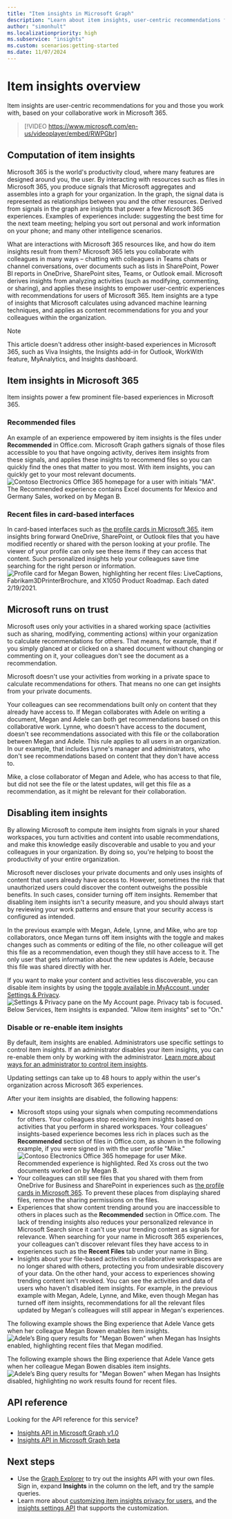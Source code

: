 ```yaml
---
title: "Item insights in Microsoft Graph"
description: "Learn about item insights, user-centric recommendations for you and those you work with, based on your collaborative file-based experiences in Microsoft 365."
author: "simonhult"
ms.localizationpriority: high
ms.subservice: "insights"
ms.custom: scenarios:getting-started
ms.date: 11/07/2024
---
```

# Item insights overview

Item insights are user-centric recommendations for you and those you work with, based on your collaborative work in Microsoft 365.

> [!VIDEO https://www.microsoft.com/en-us/videoplayer/embed/RWPGbr] 

## Computation of item insights
Microsoft 365 is the world's productivity cloud, where many features are designed around you, the user. By interacting with resources such as files in Microsoft 365, you produce signals that Microsoft aggregates and assembles into a graph for your organization. In the graph, the signal data is represented as relationships between you and the other resources. Derived from signals in the graph are insights that power a few Microsoft 365 experiences. Examples of experiences include: suggesting the best time for the next team meeting; helping you sort out personal and work information on your phone; and many other intelligence scenarios. 

What are interactions with Microsoft 365 resources like, and how do item insights result from them? Microsoft 365 lets you collaborate with colleagues in many ways – chatting with colleagues in Teams chats or channel conversations, over documents such as lists in SharePoint, Power BI reports in OneDrive, SharePoint sites, Teams, or Outlook email. Microsoft derives insights from analyzing activities (such as modifying, commenting, or sharing), and applies these insights to empower user-centric experiences with recommendations for users of Microsoft 365. Item insights are a type of insights that Microsoft calculates using advanced machine learning techniques, and applies as content recommendations for you and your colleagues within the organization.

> [!NOTE]
> This article doesn't address other insight-based experiences in Microsoft 365, such as Viva Insights, the Insights add-in for Outlook, WorkWith feature, MyAnalytics, and Insights dashboard. 

## Item insights in Microsoft 365 
Item insights power a few prominent file-based experiences in Microsoft 365.

### Recommended files 
An example of an experience empowered by item insights is the files under **Recommended** in Office.com. Microsoft Graph gathers signals of those files accessible to you that have ongoing activity, derives item insights from these signals, and applies these insights to recommend files so you can quickly find the ones that matter to you most. With item insights, you can quickly get to your most relevant documents.
![Contoso Electronics Office 365 homepage for a user with initials "MA". The Recommended experience contains Excel documents for Mexico and Germany Sales, worked on by Megan B.](images/Recommended-Office-com.PNG)

### Recent files in card-based interfaces
In card-based interfaces such as [the profile cards in Microsoft 365](https://support.microsoft.com/en-us/office/profile-cards-in-microsoft-365-e80f931f-5fc4-4a59-ba6e-c1e35a85b501), item insights bring forward OneDrive, SharePoint, or Outlook files that you have modified recently or shared with the person looking at your profile. The viewer of your profile can only see these items if they can access that content. Such personalized insights help your colleagues save time searching for the right person or information.  
![Profile card for Megan Bowen, highlighting her recent files: LiveCaptions, Fabrikam3DPrinterBrochure, and X1050 Product Roadmap. Each dated 2/19/2021.](images/recent-files-in-card-based-interfaces.PNG)

## Microsoft runs on trust
Microsoft uses only your activities in a shared working space (activities such as sharing, modifying, commenting actions) within your organization to calculate recommendations for others. That means, for example, that if you simply glanced at or clicked on a shared document without changing or commenting on it, your colleagues don't see the document as a recommendation.

Microsoft doesn't use your activities from working in a private space to calculate recommendations for others. That means no one can get insights from your private documents.  

Your colleagues can see recommendations built only on content that they already have access to. If Megan collaborates with Adele on writing a document, Megan and Adele can both get recommendations based on this collaborative work. Lynne, who doesn't have access to the document, doesn't see recommendations associated with this file or the collaboration between Megan and Adele. This rule applies to all users in an organization. In our example, that includes Lynne's manager and administrators, who don't see recommendations based on content that they don't have access to.

Mike, a close collaborator of Megan and Adele, who has access to that file, but did not see the file or the latest updates, will get this file as a recommendation, as it might be relevant for their collaboration.

## Disabling item insights
By allowing Microsoft to compute item insights from signals in your shared workspaces, you turn activities and content into usable recommendations, and make this knowledge easily discoverable and usable to you and your colleagues in your organization. By doing so, you're helping to boost the productivity of your entire organization.  

Microsoft never discloses your private documents and only uses insights of content that users already have access to. However, sometimes the risk that unauthorized users could discover the content outweighs the possible benefits. In such cases, consider turning off item insights. Remember that disabling item insights isn't a security measure, and you should always start by reviewing your work patterns and ensure that your security access is configured as intended.

In the previous example with Megan, Adele, Lynne, and Mike, who are top collaborators, once Megan turns off item insights with the toggle and makes changes such as comments or editing of the file, no other colleague will get this file as a recommendation, even though they still have access to it. The only user that gets information about the new updates is Adele, because this file was shared directly with her.

If you want to make your content and activities less discoverable, you can disable item insights by using the [toggle available in MyAccount, under Settings & Privacy](https://myaccount.microsoft.com/settingsandprivacy/privacy).  
![Settings & Privacy pane on the My Account page. Privacy tab is focused. Below Services, Item insights is expanded. "Allow item insights" set to "On."](images/itemInsights/iteminsights_myaccount_toggle.png)

### Disable or re-enable item insights 
By default, item insights are enabled. Administrators use specific settings to control item insights. If an administrator disables your item insights, you can re-enable them only by working with the administrator. 
[Learn more about ways for an administrator to control item insights](insights-customize-item-insights-privacy.md).

Updating settings can take up to 48 hours to apply within the user's organization across Microsoft 365 experiences.

After your item insights are disabled, the following happens:
* Microsoft stops using your signals when computing recommendations for others. Your colleagues stop receiving item insights based on activities that you perform in shared workspaces. Your colleagues' insights-based experience becomes less rich in places such as the **Recommended** section of files in Office.com, as shown in the following example, if you were signed in with the user profile "Mike."
![Contoso Electronics Office 365 homepage for user Mike. Recommended experience is highlighted. Red Xs cross out the two documents worked on by Megan B.](images/disabled-item-insights-in-office.PNG)
* Your colleagues can still see files that you shared with them from OneDrive for Business and SharePoint in experiences such as [the profile cards in Microsoft 365](https://support.microsoft.com/en-us/office/profile-cards-in-microsoft-365-e80f931f-5fc4-4a59-ba6e-c1e35a85b501). To prevent these places from displaying shared files, remove the sharing permissions on the files.  
* Experiences that show content trending around you are inaccessible to others in places such as the **Recommended** section in Office.com. The lack of trending insights also reduces your personalized relevance in Microsoft Search since it can't use your trending content as signals for relevance. When searching for your name in Microsoft 365 experiences, your colleagues can't discover relevant files they have access to in experiences such as the **Recent Files** tab under your name in Bing.
* Insights about your file-based activities in collaborative workspaces are no longer shared with others, protecting you from undesirable discovery of your data. On the other hand, your access to experiences showing trending content isn't revoked. You can see the activities and data of users who haven't disabled item insights. For example, in the previous example with Megan, Adele, Lynne, and Mike, even though Megan has turned off item insights, recommendations for all the relevant files updated by Megan's colleagues will still appear in Megan's experiences.

The following example shows the Bing experience that Adele Vance gets when her colleague Megan Bowen enables item insights.
![Adele’s Bing query results for "Megan Bowen" when Megan has Insights enabled, highlighting recent files that Megan modified.](images/enabled-item-insights-bing-experience.PNG)

The following example shows the Bing experience that Adele Vance gets when her colleague Megan Bowen disables item insights. 
![Adele’s Bing query results for "Megan Bowen" when Megan has Insights disabled, highlighting no work results found for recent files.](images/disabled-item-insights-bing-experience.PNG)

## API reference

Looking for the API reference for this service?

- [Insights API in Microsoft Graph v1.0](/graph/api/resources/iteminsights?view=graph-rest-1.0&preserve-view=true)
- [Insights API in Microsoft Graph beta](/graph/api/resources/iteminsights?view=graph-rest-beta&preserve-view=true)


## Next steps

- Use the [Graph Explorer](https://developer.microsoft.com/graph/graph-explorer) to try out the insights API with your own files. Sign in, expand **Insights** in the column on the left, and try the sample queries.
- Learn more about [customizing item insights privacy for users](insights-customize-item-insights-privacy.md), and the [insights settings API](/graph/api/resources/insightssettings) that supports the customization.
